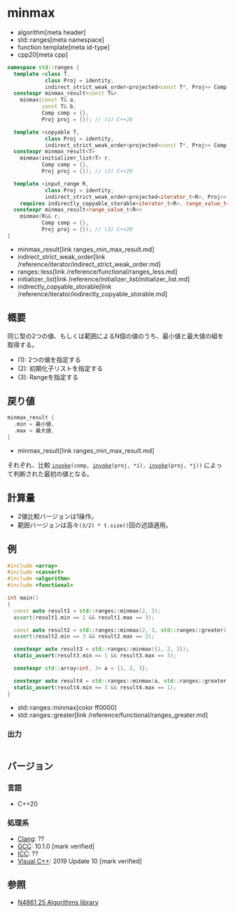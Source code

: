 # minmax
* algorithm[meta header]
* std::ranges[meta namespace]
* function template[meta id-type]
* cpp20[meta cpp]

```cpp
namespace std::ranges {
  template <class T,
            class Proj = identity,
            indirect_strict_weak_order<projected<const T*, Proj>> Comp = ranges::less>
  constexpr minmax_result<const T&>
    minmax(const T& a,
           const T& b,
           Comp comp = {},
           Proj proj = {}); // (1) C++20

  template <copyable T,
            class Proj = identity,
            indirect_strict_weak_order<projected<const T*, Proj>> Comp = ranges::less>
  constexpr minmax_result<T>
    minmax(initializer_list<T> r,
           Comp comp = {},
           Proj proj = {}); // (2) C++20

  template <input_range R,
            class Proj = identity,
            indirect_strict_weak_order<projected<iterator_t<R>, Proj>> Comp = ranges::less>
    requires indirectly_copyable_storable<iterator_t<R>, range_value_t<R>*>
  constexpr minmax_result<range_value_t<R>>
    minmax(R&& r,
           Comp comp = {},
           Proj proj = {}); // (3) C++20
}
```
* minmax_result[link ranges_min_max_result.md]
* indirect_strict_weak_order[link /reference/iterator/indirect_strict_weak_order.md]
* ranges::less[link /reference/functional/ranges_less.md]
* initializer_list[link /reference/initializer_list/initializer_list.md]
* indirectly_copyable_storable[link /reference/iterator/indirectly_copyable_storable.md]

## 概要
同じ型の2つの値、もしくは範囲によるN個の値のうち、最小値と最大値の組を取得する。

- (1): 2つの値を指定する
- (2): 初期化子リストを指定する
- (3): Rangeを指定する


## 戻り値
```cpp
minmax_result {
  .min = 最小値,
  .max = 最大値,
}
```
* minmax_result[link ranges_min_max_result.md]

それぞれ、比較 [`invoke`](/reference/functional/invoke.md)`(comp, `[`invoke`](/reference/functional/invoke.md)`(proj, *i), `[`invoke`](/reference/functional/invoke.md)`(proj, *j))` によって判断された最初の値となる。

## 計算量
- 2値比較バージョンは1操作。
- 範囲バージョンは高々`(3/2) * t.size()`回の述語適用。

## 例
```cpp example
#include <array>
#include <cassert>
#include <algorithm>
#include <functional>

int main()
{
  const auto result1 = std::ranges::minmax(2, 3);
  assert(result1.min == 2 && result1.max == 3);

  const auto result2 = std::ranges::minmax(2, 3, std::ranges::greater());
  assert(result2.min == 3 && result2.max == 2);

  constexpr auto result3 = std::ranges::minmax({1, 2, 3});
  static_assert(result3.min == 1 && result3.max == 3);

  constexpr std::array<int, 3> a = {1, 2, 3};

  constexpr auto result4 = std::ranges::minmax(a, std::ranges::greater());
  static_assert(result4.min == 3 && result4.max == 1);
}
```
* std::ranges::minmax[color ff0000]
* std::ranges::greater[link /reference/functional/ranges_greater.md]

### 出力
```
```

## バージョン
### 言語
- C++20

### 処理系
- [Clang](/implementation.md#clang): ??
- [GCC](/implementation.md#gcc): 10.1.0 [mark verified]
- [ICC](/implementation.md#icc): ??
- [Visual C++](/implementation.md#visual_cpp): 2019 Update 10 [mark verified]

## 参照
- [N4861 25 Algorithms library](https://timsong-cpp.github.io/cppwp/n4861/algorithms)

